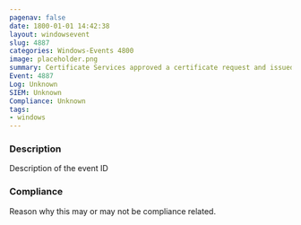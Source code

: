 ```yaml
---
pagenav: false
date: 1800-01-01 14:42:38
layout: windowsevent
slug: 4887
categories: Windows-Events 4800
image: placeholder.png
summary: Certificate Services approved a certificate request and issued a certificate
Event: 4887
Log: Unknown
SIEM: Unknown
Compliance: Unknown
tags:
- windows
---
```


### Description

Description of the event ID

### Compliance

Reason why this may or may not be compliance related.
